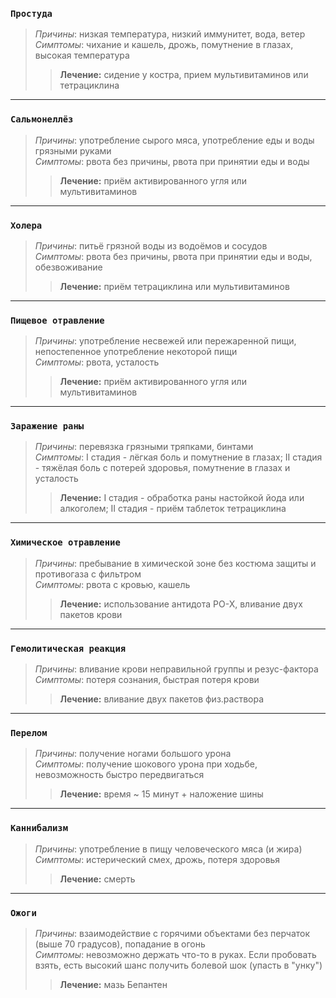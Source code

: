 ### `Простуда`
> _Причины_: низкая температура, низкий иммунитет, вода, ветер  
> _Симптомы_: чихание и кашель, дрожь, помутнение в глазах, высокая температура  
>> **Лечение:** сидение у костра, прием мультивитаминов или тетрациклина
---
### `Сальмонеллёз`
> _Причины_: употребление сырого мяса, употребление еды и воды грязными руками  
> _Симптомы_: рвота без причины, рвота при принятии еды и воды
>> **Лечение:** приём активированного угля или мультивитаминов
---
### `Холера`
> _Причины_: питьё грязной воды из водоёмов и сосудов  
> _Симптомы_: рвота без причины, рвота при принятии еды и воды, обезвоживание
>> **Лечение:** приём тетрациклина или мультивитаминов
---
### `Пищевое отравление`
> _Причины_: употребление несвежей или пережаренной пищи, непостепенное употребление некоторой пищи  
> _Симптомы_: рвота, усталость
>> **Лечение:** приём активированного угля или мультивитаминов
---
### `Заражение раны`
> _Причины_: перевязка грязными тряпками, бинтами  
> _Симптомы_: I стадия - лёгкая боль и помутнение в глазах; II стадия - тяжёлая боль с потерей здоровья, помутнение в глазах и усталость
>> **Лечение:** I стадия - обработка раны настойкой йода или алкоголем; II стадия - приём таблеток тетрациклина
---
### `Химическое отравление`
> _Причины_: пребывание в химической зоне без костюма защиты и противогаза с фильтром  
> _Симптомы_: рвота с кровью, кашель
>> **Лечение:** использование антидота PO-X, вливание двух пакетов крови
---
### `Гемолитическая реакция`
> _Причины_: вливание крови неправильной группы и резус-фактора  
> _Симптомы_: потеря сознания, быстрая потеря крови
>> **Лечение:** вливание двух пакетов физ.раствора
---
### `Перелом`
> _Причины_: получение ногами большого урона  
> _Симптомы_: получение шокового урона при ходьбе, невозможность быстро передвигаться
>> **Лечение:** время ~ 15 минут + наложение шины
---
### `Каннибализм`
> _Причины_: употребление в пищу человеческого мяса (и жира)  
> _Симптомы_: истерический смех, дрожь, потеря здоровья
>> **Лечение:** смерть
---
### `Ожоги`
> _Причины_: взаимодействие с горячими объектами без перчаток (выше 70 градусов), попадание в огонь  
> _Симптомы_: невозможно держать что-то в руках. Если пробовать взять, есть высокий шанс получить болевой шок (упасть в "унку")  
>> **Лечение:** мазь Бепантен
